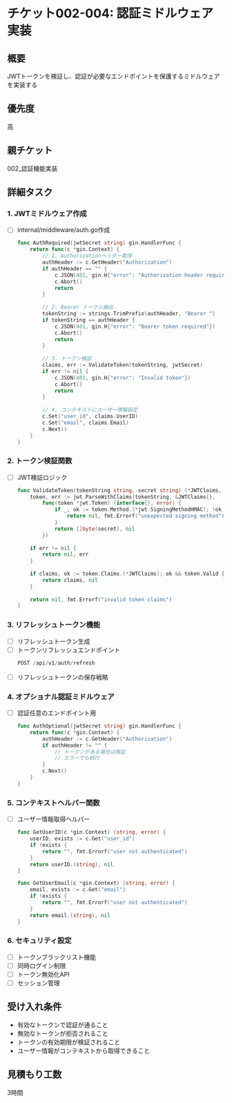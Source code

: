 # チケット002-004: 認証ミドルウェア実装

## 概要
JWTトークンを検証し、認証が必要なエンドポイントを保護するミドルウェアを実装する

## 優先度
高

## 親チケット
002_認証機能実装

## 詳細タスク

### 1. JWTミドルウェア作成
- [ ] internal/middleware/auth.go作成
  ```go
  func AuthRequired(jwtSecret string) gin.HandlerFunc {
      return func(c *gin.Context) {
          // 1. Authorizationヘッダー取得
          authHeader := c.GetHeader("Authorization")
          if authHeader == "" {
              c.JSON(401, gin.H{"error": "Authorization header required"})
              c.Abort()
              return
          }
          
          // 2. Bearer トークン抽出
          tokenString := strings.TrimPrefix(authHeader, "Bearer ")
          if tokenString == authHeader {
              c.JSON(401, gin.H{"error": "Bearer token required"})
              c.Abort()
              return
          }
          
          // 3. トークン検証
          claims, err := ValidateToken(tokenString, jwtSecret)
          if err != nil {
              c.JSON(401, gin.H{"error": "Invalid token"})
              c.Abort()
              return
          }
          
          // 4. コンテキストにユーザー情報設定
          c.Set("user_id", claims.UserID)
          c.Set("email", claims.Email)
          c.Next()
      }
  }
  ```

### 2. トークン検証関数
- [ ] JWT検証ロジック
  ```go
  func ValidateToken(tokenString string, secret string) (*JWTClaims, error) {
      token, err := jwt.ParseWithClaims(tokenString, &JWTClaims{}, 
          func(token *jwt.Token) (interface{}, error) {
              if _, ok := token.Method.(*jwt.SigningMethodHMAC); !ok {
                  return nil, fmt.Errorf("unexpected signing method")
              }
              return []byte(secret), nil
          })
      
      if err != nil {
          return nil, err
      }
      
      if claims, ok := token.Claims.(*JWTClaims); ok && token.Valid {
          return claims, nil
      }
      
      return nil, fmt.Errorf("invalid token claims")
  }
  ```

### 3. リフレッシュトークン機能
- [ ] リフレッシュトークン生成
- [ ] トークンリフレッシュエンドポイント
  ```go
  POST /api/v1/auth/refresh
  ```
- [ ] リフレッシュトークンの保存戦略

### 4. オプショナル認証ミドルウェア
- [ ] 認証任意のエンドポイント用
  ```go
  func AuthOptional(jwtSecret string) gin.HandlerFunc {
      return func(c *gin.Context) {
          authHeader := c.GetHeader("Authorization")
          if authHeader != "" {
              // トークンがある場合は検証
              // エラーでも続行
          }
          c.Next()
      }
  }
  ```

### 5. コンテキストヘルパー関数
- [ ] ユーザー情報取得ヘルパー
  ```go
  func GetUserID(c *gin.Context) (string, error) {
      userID, exists := c.Get("user_id")
      if !exists {
          return "", fmt.Errorf("user not authenticated")
      }
      return userID.(string), nil
  }

  func GetUserEmail(c *gin.Context) (string, error) {
      email, exists := c.Get("email")
      if !exists {
          return "", fmt.Errorf("user not authenticated")
      }
      return email.(string), nil
  }
  ```

### 6. セキュリティ設定
- [ ] トークンブラックリスト機能
- [ ] 同時ログイン制限
- [ ] トークン無効化API
- [ ] セッション管理

## 受け入れ条件
- 有効なトークンで認証が通ること
- 無効なトークンが拒否されること
- トークンの有効期限が検証されること
- ユーザー情報がコンテキストから取得できること

## 見積もり工数
3時間